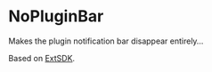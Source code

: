 NoPluginBar
===

Makes the plugin notification bar disappear entirely…

Based on [ExtSDK](https://github.com/nmaier/extsdk).
